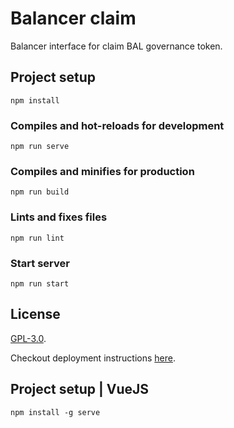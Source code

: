# Balancer claim

Balancer interface for claim BAL governance token.

## Project setup
```
npm install
```

### Compiles and hot-reloads for development
```
npm run serve
```

### Compiles and minifies for production
```
npm run build
```

### Lints and fixes files
```
npm run lint
```

### Start server
```
npm run start
```

## License

[GPL-3.0](LICENSE).

Checkout deployment instructions [here](https://cli.vuejs.org/guide/deployment.html#general-guidelines).

## Project setup | VueJS
```
npm install -g serve